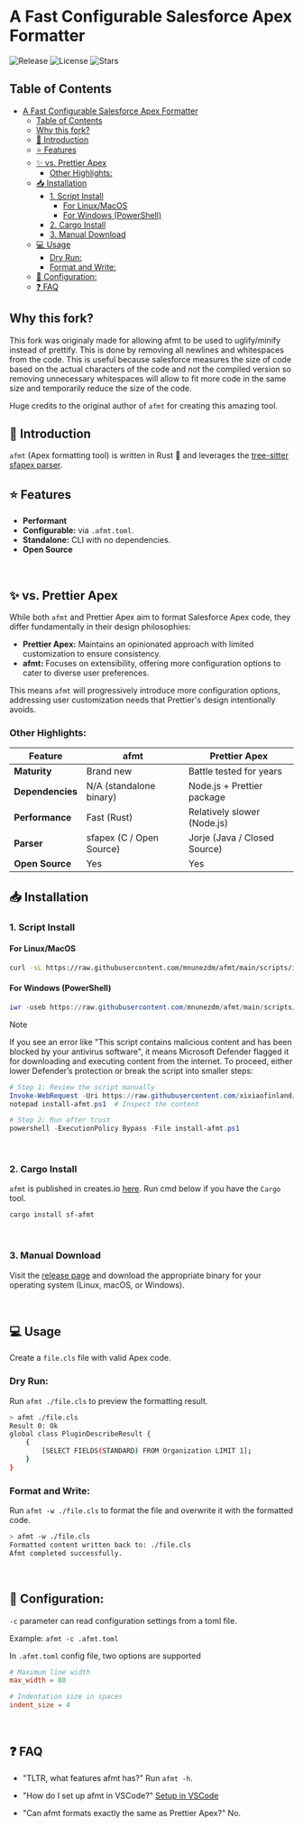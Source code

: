 # A Fast Configurable Salesforce Apex Formatter

![Release](https://img.shields.io/github/v/release/mnunezdm/afmt)
![License](https://img.shields.io/github/license/mnunezdm/afmt)
![Stars](https://img.shields.io/github/stars/mnunezdm/afmt?style=social)

## Table of Contents

- [A Fast Configurable Salesforce Apex Formatter](#a-fast-configurable-salesforce-apex-formatter)
  - [Table of Contents](#table-of-contents)
  - [Why this fork?](#why-this-fork)
  - [📘 Introduction](#-introduction)
  - [⭐ Features](#-features)
  - [✨ vs. Prettier Apex](#-vs-prettier-apex)
    - [Other Highlights:](#other-highlights)
  - [📥 Installation](#-installation)
    - [1. Script Install](#1-script-install)
      - [For Linux/MacOS](#for-linuxmacos)
      - [For Windows (PowerShell)](#for-windows-powershell)
    - [2. Cargo Install](#2-cargo-install)
    - [3. Manual Download](#3-manual-download)
  - [💻 Usage](#-usage)
    - [Dry Run:](#dry-run)
    - [Format and Write:](#format-and-write)
  - [🔧 Configuration:](#-configuration)
  - [❓ FAQ](#-faq)

## Why this fork?

This fork was originaly made for allowing afmt to be used to uglify/minify instead of prettify. This is done by removing all newlines and whitespaces from the code. This is useful because salesforce measures the size of code based on the actual characters of the code and not the compiled version so removing unnecessary whitespaces will allow to fit more code in the same size and temporarily reduce the size of the code.

Huge credits to the original author of `afmt` for creating this amazing tool. 

## 📘 Introduction

`afmt` (Apex formatting tool) is written in Rust 🦀 and leverages the [tree-sitter sfapex parser](https://github.com/aheber/tree-sitter-sfapex).

## ⭐ Features

- **Performant**
- **Configurable:** via `.afmt.toml`.
- **Standalone:** CLI with no dependencies.
- **Open Source**

<br>

## ✨ vs. Prettier Apex

While both `afmt` and Prettier Apex aim to format Salesforce Apex code, they differ fundamentally in their design philosophies:

- **Prettier Apex:** Maintains an opinionated approach with limited customization to ensure consistency.
- **afmt:** Focuses on extensibility, offering more configuration options to cater to diverse user preferences.

This means `afmt` will progressively introduce more configuration options, addressing user customization needs that Prettier's design intentionally avoids.

### Other Highlights:

| Feature          | afmt                     | Prettier Apex                |
| ---------------- | ------------------------ | ---------------------------- |
| **Maturity**     | Brand new                | Battle tested for years      |
| **Dependencies** | N/A (standalone binary)  | Node.js + Prettier package   |
| **Performance**  | Fast (Rust)              | Relatively slower (Node.js)  |
| **Parser**       | sfapex (C / Open Source) | Jorje (Java / Closed Source) |
| **Open Source**  | Yes                      | Yes                          |

## 📥 Installation

### 1. Script Install

#### For Linux/MacOS

```bash
curl -sL https://raw.githubusercontent.com/mnunezdm/afmt/main/scripts/install-afmt.sh | bash
```

#### For Windows (PowerShell)

```ps1
iwr -useb https://raw.githubusercontent.com/mnunezdm/afmt/main/scripts/install-afmt.ps1 | iex
```

> [!NOTE]
> If you see an error like "This script contains malicious content and has been
> blocked by your antivirus software", it means Microsoft Defender flagged it
> for downloading and executing content from the internet. To proceed, either
> lower Defender’s protection or break the script into smaller steps:

```ps1
# Step 1: Review the script manually
Invoke-WebRequest -Uri https://raw.githubusercontent.com/xixiaofinland/afmt/main/scripts/install-afmt.ps1 -OutFile install-afmt.ps1
notepad install-afmt.ps1  # Inspect the content

# Step 2: Run after trust
powershell -ExecutionPolicy Bypass -File install-afmt.ps1
```

<br>

### 2. Cargo Install

`afmt` is published in creates.io [here](https://crates.io/crates/sf-afmt).
Run cmd below if you have the `Cargo` tool.

```bash
cargo install sf-afmt
```

<br>

### 3. Manual Download

Visit the [release page](https://github.com/mnunezdm/afmt/releases/latest) and download the appropriate binary for your operating system (Linux, macOS, or Windows).

<br>

## 💻 Usage

Create a `file.cls` file with valid Apex code.

### Dry Run:

Run `afmt ./file.cls` to preview the formatting result.

```bash
> afmt ./file.cls
Result 0: Ok
global class PluginDescribeResult {
    {
        [SELECT FIELDS(STANDARD) FROM Organization LIMIT 1];
    }
}
```

### Format and Write:

Run `afmt -w ./file.cls` to format the file and overwrite it with the
   formatted code.

```bash
> afmt -w ./file.cls
Formatted content written back to: ./file.cls
Afmt completed successfully.
```
<br>

## 🔧 Configuration:

`-c` parameter can read configuration settings from a toml file.

Example: `afmt -c .afmt.toml`

In `.afmt.toml` config file, two options are supported

```toml
# Maximum line width
max_width = 80

# Indentation size in spaces
indent_size = 4
```

<br>

## ❓ FAQ

- "TLTR, what features afmt has?" Run `afmt -h`.
- "How do I set up afmt in VSCode?"
[Setup in VSCode](./md/VSCode_Setup.md)

- "Can afmt formats exactly the same as Prettier Apex?"
No.